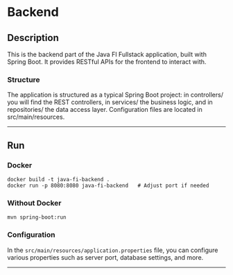 # Backend

## Description

This is the backend part of the Java FI Fullstack application, built with Spring Boot. It provides RESTful APIs for the frontend to interact with.

### Structure

The application is structured as a typical Spring Boot project: in controllers/ you will find the REST controllers, in services/ the business logic, and in repositories/ the data access layer. Configuration files are located in src/main/resources.

---

## Run

### Docker

```shell
docker build -t java-fi-backend .
docker run -p 8080:8080 java-fi-backend   # Adjust port if needed
```
### Without Docker

```shell
mvn spring-boot:run
```

### Configuration

In the `src/main/resources/application.properties` file, you can configure various properties such as server port, database settings, and more.

---
